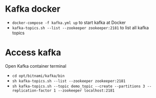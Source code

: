 # Kafka docker
- `docker-compose -f kafka.yml up` to start kafka at Docker
- `kafka-topics.sh --list --zookeeper zookeeper:2181` to list all kafka topics

# Access kafka
Open Kafka container terminal 
- `cd opt/bitnami/kafka/bin`
- `sh kafka-topics.sh --list --zookeeper zookeeper:2181`
- `sh kafka-topics.sh --topic demo_topic --create --partitions 3 --replication-factor 1 --zookeeper localhost:2181`
